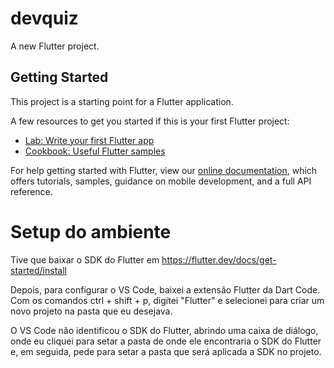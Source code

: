 # devquiz

A new Flutter project.

## Getting Started

This project is a starting point for a Flutter application.

A few resources to get you started if this is your first Flutter project:

- [Lab: Write your first Flutter app](https://flutter.dev/docs/get-started/codelab)
- [Cookbook: Useful Flutter samples](https://flutter.dev/docs/cookbook)

For help getting started with Flutter, view our
[online documentation](https://flutter.dev/docs), which offers tutorials,
samples, guidance on mobile development, and a full API reference.


# Setup do ambiente

Tive que baixar o SDK do Flutter em https://flutter.dev/docs/get-started/install

Depois, para configurar o VS Code, baixei a extensão Flutter da Dart Code.
Com os comandos ctrl + shift + p, digitei "Flutter" e selecionei para criar um novo projeto na pasta que eu desejava.

O VS Code não identificou o SDK do Flutter, abrindo uma caixa de diálogo, onde eu cliquei para setar a pasta de onde ele encontraria o SDK do Flutter e, em seguida, pede para setar a pasta que será aplicada a SDK no projeto.
